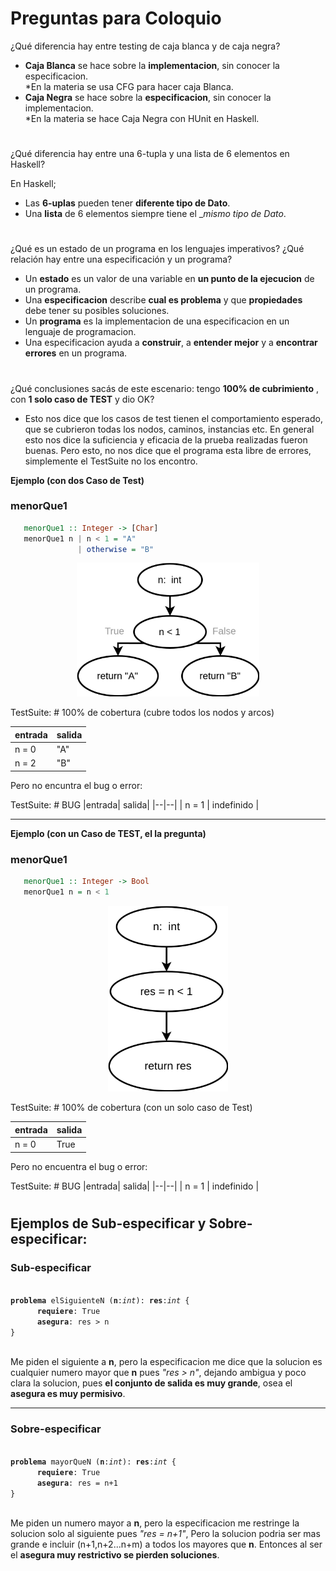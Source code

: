 # Preguntas para Coloquio

¿Qué diferencia hay entre testing de caja blanca y de caja negra? 

  - __Caja Blanca__ se hace sobre la __implementacion__, sin conocer la especificacion.<br>
*En la materia se usa CFG para hacer caja Blanca.<br>
  - __Caja Negra__ se hace sobre la __especificacion__, sin conocer la implementacion.<br>
*En la materia se hace Caja Negra con HUnit en Haskell.

#

¿Qué diferencia hay entre una 6-tupla y una lista de 6 elementos en Haskell?

En Haskell; 
  - Las __6-uplas__ pueden tener __diferente tipo de Dato__.<br>
  - Una __lista__ de 6 elementos siempre tiene el __mismo tipo de Dato_.

#

¿Qué es un estado de un programa en los lenguajes imperativos? ¿Qué relación hay entre una especificación y un programa?


  - Un __estado__ es un valor de una variable en __un punto de la ejecucion__ de un programa.<br>
  - Una __especificacion__ describe __cual es problema__ y que __propiedades__ debe tener su posibles soluciones.<br>
  - Un __programa__ es la implementacion de una especificacion en un lenguaje de programacion.<br>
  - Una especificacion ayuda a __construir__, a __entender mejor__ y a __encontrar errores__ en un programa.

#

¿Qué conclusiones sacás de este escenario: tengo __100% de cubrimiento__ , con __1 solo caso de TEST__ y dio OK?

- Esto nos dice que los casos de test tienen el comportamiento esperado, que se cubrieron todas los nodos, caminos, instancias etc. En general esto nos dice la suficiencia y eficacia de la prueba realizadas fueron buenas.
Pero esto, no nos dice que el programa esta libre de errores, simplemente el TestSuite no los encontro.




__Ejemplo (con dos Caso de Test)__

### menorQue1 

```haskell
   menorQue1 :: Integer -> [Char]
   menorQue1 n | n < 1 = "A"
               | otherwise = "B"
```

<p align="center">
  <img src="/resumen/ejemplo_cfg.svg" width="292">
</p>



TestSuite: # 100% de cobertura (cubre todos los nodos y arcos)

  | entrada | salida |
  |--|--| 
  | n = 0 | "A" |
  | n = 2 | "B" |  

Pero no encuntra el bug o error:

TestSuite:  # BUG
  |entrada| salida|
  |--|--|
  | n = 1 | indefinido |


<hr>

__Ejemplo (con un Caso de TEST, el la pregunta)__


### menorQue1 

```haskell
   menorQue1 :: Integer -> Bool
   menorQue1 n = n < 1  
```




<p align="center">
  <img src="/resumen/ejemplo_cfg2.svg" width="192">
</p>




TestSuite: # 100% de cobertura (con un solo caso de Test)

  | entrada | salida |
  |--|--| 
  | n = 0  | True | 

Pero no encuentra el bug o error:

TestSuite:  # BUG
  |entrada| salida|
  |--|--|
  | n = 1 | indefinido |


#

## Ejemplos de Sub-especificar y Sobre-especificar:


### Sub-especificar
<code> 
<b>problema</b> elSiguienteN (<b>n</b>:<i>int</i>): <b>res</b>:<i>int</i> {
      <b>requiere</b>: True
      <b>asegura</b>: res > n 
}
</code>

<br>


Me piden el siguiente a __n__, pero la especificacion me dice que la solucion es  cualquier numero mayor que __n__ pues _"res > n"_, dejando ambigua y poco clara la solucion, pues __el conjunto de salida es muy grande__, osea el __asegura es muy permisivo__. 

--------------------------------------------------------------------------------------------

### Sobre-especificar
<code> 
<b>problema</b> mayorQueN (<b>n</b>:<i>int</i>): <b>res</b>:<i>int</i> {
      <b>requiere</b>: True
      <b>asegura</b>: res = n+1
}
</code>

<br>



Me piden un numero mayor a __n__, pero la especificacion me restringe la solucion solo al siguiente pues _"res = n+1"_, Pero la solucion podria ser mas grande e incluir (n+1,n+2...n+m) a todos los mayores que __n__.
Entonces al ser el __asegura muy restrictivo se pierden soluciones__.


